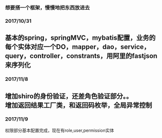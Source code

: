### 想要搭一个框架，慢慢地把东西放进去    
### 2017/10/31   
基本的spring，springMVC，mybatis配置，业务的每个实体对应一个DO，mapper，dao，service，query，controller，constrants，用阿里的fastjson来序列化   
----
### 2017/11/8
增加shiro的身份验证，还差角色验证部分。。   
增加返回结果工厂类，和返回码枚举，全局异常控制
----
### 2017/11/9
权限部分基本配置完成，现在有role,user,permission实体
 
